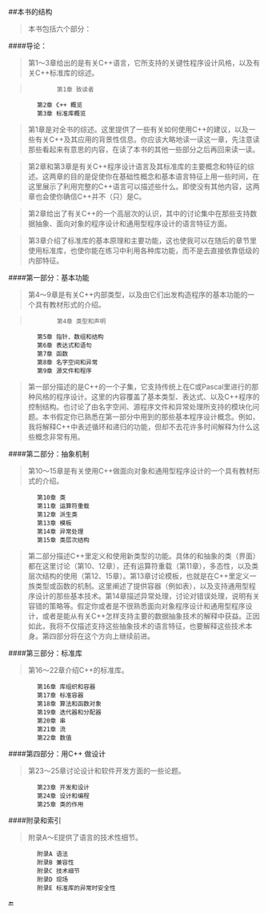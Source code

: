 ##本书的结构

>本书包括六个部分：

####导论：
>第1～3章给出的是有关C++语言，它所支持的关键性程序设计风格，以及有关C++标准库的综述。

>             第1章 致读者
            第2章 C++ 概览
            第3章 标准库概览
            
>第1章是对全书的综述。这里提供了一些有关如何使用C++的建议，以及一些有关C++及其应用的背景性信息。你应该大略地读一读这一章，先注意读那些看起来有意思的内容，在读了本书的其他一些部分之后再回来读一读。

>第2章和第3章是有关C++程序设计语言及其标准库的主要概念和特征的综述。这两章的目的是促使你在基础性概念和基本语言特征上用一些时间，在这里展示了利用完整的C++语言可以描述些什么。即使没有其他内容，这两章也会使你确信C++并不（只）是C。

>第2章给出了有关C++的一个高层次的认识，其中的讨论集中在那些支持数据抽象、面向对象的程序设计和通用型程序设计的语言特征方面。

>第3章介绍了标准库的基本原理和主要功能，这也使我可以在随后的章节里使用标准库，也使你能在练习中利用各种库功能，而不是去直接依靠低级的内部特征。

####第一部分：基本功能
>第4～9章是有关C++内部类型，以及由它们出发构造程序的基本功能的一个具有教材形式的介绍。

>             第4章 类型和声明
            第5章 指针、数组和结构
            第6章 表达式和语句
            第7章 函数
            第8章 名字空间和异常
            第9章 源文件和程序
            
>第一部分描述的是C++的一个子集，它支持传统上在C或Pascal里进行的那种风格的程序设计。这里的内容覆盖了基本类型、表达式、以及C++程序的控制结构。也讨论了由名字空间、源程序文件和异常处理所支持的模块化问题。本书假定你已熟悉在第一部分中用到的那些基本程序设计概念。例如，我将解释C++中表述循环和递归的功能，但却不去花许多时间解释为什么这些概念非常有用。

####第二部分：抽象机制
>第10～15章是有关使用C++做面向对象和通用型程序设计的一个具有教材形式的介绍。

            第10章 类
            第11章 运算符重载
            第12章 派生类
            第13章 模板
            第14章 异常处理
            第15章 类层次结构
            
>第二部分描述C++里定义和使用新类型的功能。具体的和抽象的类（界面）都在这里讨论（第10、12章），还有运算符重载（第11章），多态性，以及类层次结构的使用（第12、15章）。第13章讨论模板，也就是在C++里定义一族类型或函数的机制。这里阐述了提供容器（例如表），以及支持通用型程序设计的那些基本技术。第14章描述异常处理，讨论对错误处理，说明有关容错的策略等。假定你或者是不很熟悉面向对象程序设计和通用型程序设计，或者是能从有关C++怎样支持主要的数据抽象技术的解释中获益。正因如此，我将不仅描述支持这些抽象技术的语言特征，也要解释这些技术本身。第四部分将在这个方向上继续前进。

####第三部分：标准库
>第16～22章介绍C++的标准库。

            第16章 库组织和容器
            第17章 标准容器
            第18章 算法和函数对象
            第19章 迭代器和分配器
            第20章 串
            第21章 流
            第22章 数值

####第四部分：用C++ 做设计
>第23～25章讨论设计和软件开发方面的一些论题。

            第23章 开发和设计
            第24章 设计和编程
            第25章 类的作用

####附录和索引
>附录A～E提供了语言的技术性细节。

            附录A 语法
            附录B 兼容性
            附录C 技术细节
            附录D 现场
            附录E 标准库的异常时安全性
    
    
🔚